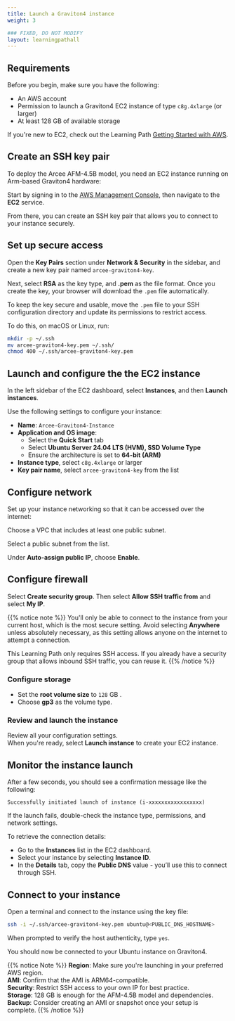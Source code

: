 ```yaml
---
title: Launch a Graviton4 instance
weight: 3

### FIXED, DO NOT MODIFY
layout: learningpathall
---
```


## Requirements

Before you begin, make sure you have the following:

- An AWS account  
- Permission to launch a Graviton4 EC2 instance of type `c8g.4xlarge` (or larger)  
- At least 128 GB of available storage

If you're new to EC2, check out the Learning Path [Getting Started with AWS](/learning-paths/servers-and-cloud-computing/csp/aws/).

## Create an SSH key pair

To deploy the Arcee AFM-4.5B model, you need an EC2 instance running on Arm-based Graviton4 hardware:

Start by signing in to the [AWS Management Console](https://console.aws.amazon.com), then navigate to the **EC2** service.

From there, you can create an SSH key pair that allows you to connect to your instance securely.

## Set up secure access 

Open the **Key Pairs** section under **Network & Security** in the sidebar, and create a new key pair named `arcee-graviton4-key`. 

Next, select **RSA** as the key type, and **.pem** as the file format. Once you create the key, your browser will download the `.pem` file automatically.

To keep the key secure and usable, move the `.pem` file to your SSH configuration directory and update its permissions to restrict access.

To do this, on macOS or Linux, run:

```bash
mkdir -p ~/.ssh
mv arcee-graviton4-key.pem ~/.ssh/
chmod 400 ~/.ssh/arcee-graviton4-key.pem
```

## Launch and configure the the EC2 instance

In the left sidebar of the EC2 dashboard, select **Instances**, and then **Launch instances**.

Use the following settings to configure your instance:

- **Name**: `Arcee-Graviton4-Instance`  
- **Application and OS image**:  
  - Select the **Quick Start** tab  
  - Select **Ubuntu Server 24.04 LTS (HVM), SSD Volume Type**  
  - Ensure the architecture is set to **64-bit (ARM)**  
- **Instance type**, select `c8g.4xlarge` or larger  
- **Key pair name**, select `arcee-graviton4-key` from the list

## Configure network

Set up your instance networking so that it can be accessed over the internet:

Choose a VPC that includes at least one public subnet.  

Select a public subnet from the list.  

Under **Auto-assign public IP**, choose **Enable**.

## Configure firewall

Select **Create security group**. Then select **Allow SSH traffic from** and select **My IP**.

{{% notice note %}}
You'll only be able to connect to the instance from your current host, which is the most secure setting. Avoid selecting **Anywhere** unless absolutely necessary, as this setting allows anyone on the internet to attempt a connection.

This Learning Path only requires SSH access. If you already have a security group that allows inbound SSH traffic, you can reuse it.
{{% /notice %}}

### Configure storage

- Set the **root volume size** to `128` GB . 
- Choose **gp3** as the volume type.

### Review and launch the instance

Review all your configuration settings.  
When you're ready, select **Launch instance** to create your EC2 instance.

## Monitor the instance launch

After a few seconds, you should see a confirmation message like the following:

```
Successfully initiated launch of instance (i-xxxxxxxxxxxxxxxxx)
```

If the launch fails, double-check the instance type, permissions, and network settings.

To retrieve the connection details:

- Go to the **Instances** list in the EC2 dashboard.  
- Select your instance by selecting **Instance ID**.  
- In the **Details** tab, copy the **Public DNS** value - you’ll use this to connect through SSH.

## Connect to your instance

Open a terminal and connect to the instance using the key file:

```bash
ssh -i ~/.ssh/arcee-graviton4-key.pem ubuntu@<PUBLIC_DNS_HOSTNAME>
```

When prompted to verify the host authenticity, type `yes`.

You should now be connected to your Ubuntu instance on Graviton4.

{{% notice Note %}}
**Region**: Make sure you're launching in your preferred AWS region.  
**AMI**: Confirm that the AMI is ARM64-compatible.  
**Security**: Restrict SSH access to your own IP for best practice.  
**Storage**: 128 GB is enough for the AFM-4.5B model and dependencies.  
**Backup**: Consider creating an AMI or snapshot once your setup is complete.
{{% /notice %}}

